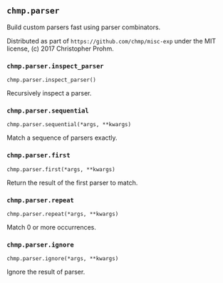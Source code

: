 ## `chmp.parser`

Build custom parsers fast using parser combinators.

Distributed as part of `https://github.com/chmp/misc-exp` under the MIT
license, (c) 2017 Christopher Prohm.


### `chmp.parser.inspect_parser`
`chmp.parser.inspect_parser()`

Recursively inspect a parser.


### `chmp.parser.sequential`
`chmp.parser.sequential(*args, **kwargs)`

Match a sequence of parsers exactly.


### `chmp.parser.first`
`chmp.parser.first(*args, **kwargs)`

Return the result of the first parser to match.


### `chmp.parser.repeat`
`chmp.parser.repeat(*args, **kwargs)`

Match 0 or more occurrences.


### `chmp.parser.ignore`
`chmp.parser.ignore(*args, **kwargs)`

Ignore the result of parser.


